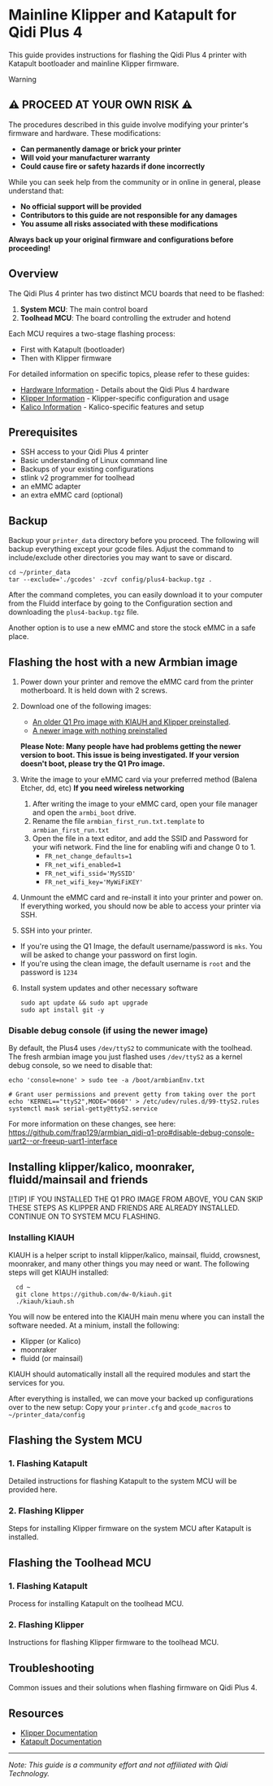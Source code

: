 # Mainline Klipper and Katapult for Qidi Plus 4

This guide provides instructions for flashing the Qidi Plus 4 printer with Katapult bootloader and mainline Klipper firmware.

> [!WARNING]
> ## ⚠️ PROCEED AT YOUR OWN RISK ⚠️
> 
> The procedures described in this guide involve modifying your printer's firmware and hardware.
> These modifications:
> 
> - **Can permanently damage or brick your printer**
> - **Will void your manufacturer warranty**
> - **Could cause fire or safety hazards if done incorrectly**
> 
> While you can seek help from the community or in online in general, please understand that:
> - **No official support will be provided**
> - **Contributors to this guide are not responsible for any damages**
> - **You assume all risks associated with these modifications**
> 
> **Always back up your original firmware and configurations before proceeding!**

## Overview

The Qidi Plus 4 printer has two distinct MCU boards that need to be flashed:

1. **System MCU**: The main control board
2. **Toolhead MCU**: The board controlling the extruder and hotend

Each MCU requires a two-stage flashing process:
- First with Katapult (bootloader)
- Then with Klipper firmware

For detailed information on specific topics, please refer to these guides:
- [Hardware Information](hardware.md) - Details about the Qidi Plus 4 hardware
- [Klipper Information](klipper.md) - Klipper-specific configuration and usage
- [Kalico Information](kalico.md) - Kalico-specific features and setup

## Prerequisites

- SSH access to your Qidi Plus 4 printer
- Basic understanding of Linux command line
- Backups of your existing configurations
- stlink v2 programmer for toolhead
- an eMMC adapter
- an extra eMMC card (optional)

## Backup
Backup your `printer_data` directory before you proceed. The following will backup everything except your gcode files. Adjust the command to include/exclude other directories you may want to save or discard.

```
cd ~/printer_data
tar --exclude='./gcodes' -zcvf config/plus4-backup.tgz .
```

After the command completes, you can easily download it to your computer from the Fluidd interface by going to the Configuration section and downloading the `plus4-backup.tgz` file.

Another option is to use a new eMMC and store the stock eMMC in a safe place.

## Flashing the host with a new Armbian image

1. Power down your printer and remove the eMMC card from the printer motherboard. It is held down with 2 screws.
2. Download one of the following images:
   - [An older Q1 Pro image with KIAUH and Klipper preinstalled](https://github.com/frap129/armbian_qidi-q1-pro/releases).
   - [A newer image with nothing preinstalled](https://github.com/redrathnure/armbian-mkspi/releases/download/mkspi%2F1.0.2-25.2.1/Armbian-unofficial_25.2.1_Mkspi_bookworm_current_6.12.12.img.xz)

   **Please Note: Many people have had problems getting the newer version to boot. This issue is being investigated. If your version doesn't boot, please try the Q1 Pro image.**
   
3. Write the image to your eMMC card via your preferred method (Balena Etcher, dd, etc)
    **If you need wireless networking**
    1. After writing the image to your eMMC card, open your file manager and open the `armbi_boot` drive.
    2. Rename the file `armbian_first_run.txt.template` to `armbian_first_run.txt`
    3. Open the file in a text editor, and add the SSID and Password for your wifi network. Find the line for enabling wifi and change 0 to 1.
        * `FR_net_change_defaults=1`
        * `FR_net_wifi_enabled=1`
        * `FR_net_wifi_ssid='MySSID'`
        * `FR_net_wifi_key='MyWiFiKEY'`
4. Unmount the eMMC card and re-install it into your printer and power on. If everything worked, you should now be able to access your printer via SSH.
5. SSH into your printer.
* If you're using the Q1 Image, the default username/password is `mks`. You will be asked to change your password on first login.
* If you're using the clean image, the default username is `root` and the password is `1234`
6. Install system updates and other necessary software
    ```
    sudo apt update && sudo apt upgrade
    sudo apt install git -y
    ```

### Disable debug console (if using the newer image)
By default, the Plus4 uses `/dev/ttyS2` to communicate with the toolhead. The fresh armbian image you just flashed uses `/dev/ttyS2` as a
kernel debug console, so we need to disable that:
```
echo 'console=none' > sudo tee -a /boot/armbianEnv.txt

# Grant user permissions and prevent getty from taking over the port
echo 'KERNEL=="ttyS2",MODE="0660"' > /etc/udev/rules.d/99-ttyS2.rules
systemctl mask serial-getty@ttyS2.service
```
For more information on these changes, see here: https://github.com/frap129/armbian_qidi-q1-pro#disable-debug-console-uart2--or-freeup-uart1-interface

## Installing klipper/kalico, moonraker, fluidd/mainsail and friends
[!TIP]
IF YOU INSTALLED THE Q1 PRO IMAGE FROM ABOVE, YOU CAN SKIP THESE STEPS AS KLIPPER AND FRIENDS ARE ALREADY INSTALLED. CONTINUE ON TO SYSTEM MCU FLASHING. 

### Installing KIAUH
KIAUH is a helper script to install klipper/kalico, mainsail, fluidd, crowsnest, moonraker, and many other things you may need or want.
The following steps will get KIAUH installed:
```
  cd ~
  git clone https://github.com/dw-0/kiauh.git
  ./kiauh/kiauh.sh
```
You will now be entered into the KIAUH main menu where you can install the software needed. At a minium, install the following:
* Klipper (or Kalico)
* moonraker
* fluidd (or mainsail)

KIAUH should automatically install all the required modules and start the services for you.

After everything is installed, we can move your backed up configurations over to the new setup:
Copy your `printer.cfg` and `gcode_macros` to `~/printer_data/config`


## Flashing the System MCU

### 1. Flashing Katapult
Detailed instructions for flashing Katapult to the system MCU will be provided here.

### 2. Flashing Klipper
Steps for installing Klipper firmware on the system MCU after Katapult is installed.

## Flashing the Toolhead MCU

### 1. Flashing Katapult
Process for installing Katapult on the toolhead MCU.

### 2. Flashing Klipper
Instructions for flashing Klipper firmware to the toolhead MCU.

## Troubleshooting

Common issues and their solutions when flashing firmware on Qidi Plus 4.

## Resources

- [Klipper Documentation](https://www.klipper3d.org/Overview.html)
- [Katapult Documentation](https://github.com/klipper-framework/katapult)

---

*Note: This guide is a community effort and not affiliated with Qidi Technology.*
